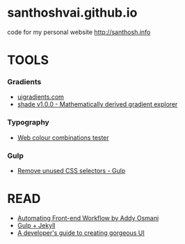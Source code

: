# santhoshvai.github.io
code for my personal website http://santhosh.info

TOOLS
=====
### Gradients
* [uigradients.com](http://uigradients.com/#PurpleBliss)
* [shade v1.0.0 - Mathematically derived gradient explorer](http://jxnblk.com/shade/)

### Typography
* [Web colour combinations tester](http://jxnblk.com/colorable/demos/text/)

### Gulp
* [Remove unused CSS selectors - Gulp](https://github.com/ben-eb/gulp-uncss)


READ
====
* [Automating Front-end Workflow by Addy Osmani](https://speakerdeck.com/addyosmani/automating-front-end-workflow)
* [Gulp + Jekyll](https://gist.github.com/benske/f80090c87fa97f4e4098)
* [A developer's guide to creating gorgeous UI](https://plus.google.com/+AddyOsmani/posts/RaQeuQCiTtA)
